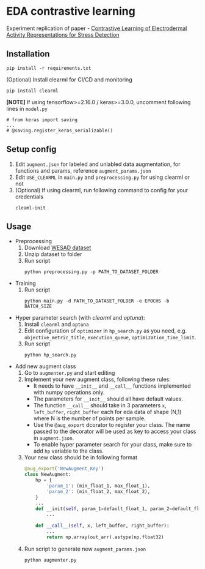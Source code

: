 # EDA contrastive learning
Experiment replication of paper - [Contrastive Learning of Electrodermal Activity
Representations for Stress Detection](https://openreview.net/forum?id=bSC_xo8VQ1b)

## Installation
```
pip install -r requirements.txt
```
(Optional) Install clearml for CI/CD and monitoring
```
pip install clearml
```
**[NOTE]** If using tensorflow>=2.16.0 / keras>=3.0.0, uncomment following lines in `model.py`
```
# from keras import saving
...
# @saving.register_keras_serializable()
````

## Setup config
1. Edit `augment.json` for labeled and unlabled data augmentation, for functions and params, reference `augment_params.json`
2. Edit `USE_CLEARML` in `main.py` and `preprocessing.py` for using clearml or not
3. (Optional) If using clearml, run following command to config for your credentials
    ```
    cleaml-init
    ```


## Usage
- Preprocessing
    1. Download [WESAD dataset](https://ubi29.informatik.uni-siegen.de/usi/data_wesad.html)
    2. Unzip dataset to folder
    3. Run script
        ```
        python preprocessing.py -p PATH_TO_DATASET_FOLDER
        ```
- Training
    1. Run script
        ```
        python main.py -d PATH_TO_DATASET_FOLDER -e EPOCHS -b BATCH_SIZE
        ```
- Hyper parameter search (with *clearml* and *optuna*):
    1. Install `clearml` and `optuna`
    2. Edit configuration of `optimizer` in `hp_search.py` as you need, e.g. `objective_metric_title`, `execution_queue`, `optimization_time_limit`.
    3. Run script
        ```
        python hp_search.py
        ```
- Add new augment class
    1. Go to `augmenter.py` and start editing
    2. Implement your new augment class, following these rules:
        - It needs to have `__init__` and `__call__` functions implemented with numpy operations only. 
        - The parameters for `__init__` should all have default values.
        - The function `__call__` should take in 3 parameters `x`, `left_buffer`, `right_buffer` each for eda data of shape (N,1) where N is the number of points per sample. 
        - Use the `@aug_export` dcorator to register your class. The name passed to the decorator will be used as key to access your class in `augment.json`.
        - To enable hyper parameter search for your class, make sure to add `hp` variable to the class.
    3. Your new class should be in following format
        ```python
        @aug_export('NewAugment_Key')
        class NewAugment:
            hp = {
                'param_1': (min_float_1, max_float_1),
                'param_2': (min_float_2, max_float_2),
            }
            ...
            def __init(self, param_1=default_float_1, param_2=default_float_2):
                ...
            
            def __call__(self, x, left_buffer, right_buffer):
                ...
                return np.array(out_arr).astype(np.float32)
        ```
    4. Run script to generate new `augment_params.json`
        ```
        python augmenter.py
        ```
